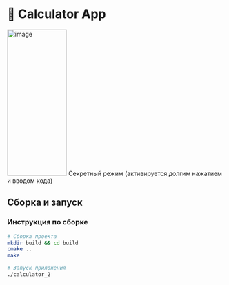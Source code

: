 # 🧮 Calculator App
<img width="138" height="339" alt="image" src="https://github.com/user-attachments/assets/7f6954b2-4174-409a-8f8b-e88414f10bb7" />
Секретный режим (активируется долгим нажатием и вводом кода)

## Сборка и запуск

### Инструкция по сборке

```bash
# Сборка проекта
mkdir build && cd build
cmake ..
make

# Запуск приложения
./calculator_2
